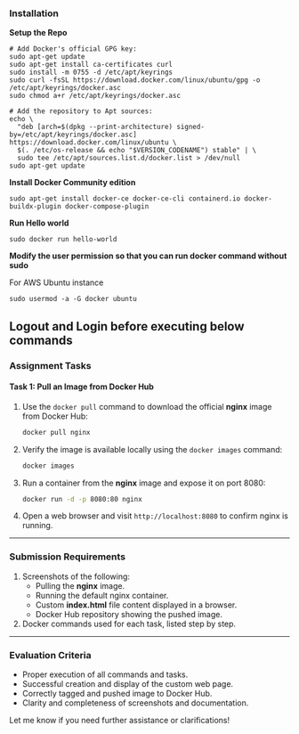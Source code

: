### Installation

**Setup the Repo**
```
# Add Docker's official GPG key:
sudo apt-get update
sudo apt-get install ca-certificates curl
sudo install -m 0755 -d /etc/apt/keyrings
sudo curl -fsSL https://download.docker.com/linux/ubuntu/gpg -o /etc/apt/keyrings/docker.asc
sudo chmod a+r /etc/apt/keyrings/docker.asc

# Add the repository to Apt sources:
echo \
  "deb [arch=$(dpkg --print-architecture) signed-by=/etc/apt/keyrings/docker.asc] https://download.docker.com/linux/ubuntu \
  $(. /etc/os-release && echo "$VERSION_CODENAME") stable" | \
  sudo tee /etc/apt/sources.list.d/docker.list > /dev/null
sudo apt-get update
```

**Install Docker Community edition**
```
sudo apt-get install docker-ce docker-ce-cli containerd.io docker-buildx-plugin docker-compose-plugin
```

**Run Hello world**
```
sudo docker run hello-world
```
**Modify the user permission so that you can run docker command without sudo**

For AWS Ubuntu instance
```
sudo usermod -a -G docker ubuntu
```
Logout and Login before executing below commands
---

### **Assignment Tasks**

#### **Task 1: Pull an Image from Docker Hub**
1. Use the `docker pull` command to download the official **nginx** image from Docker Hub:
   ```bash
   docker pull nginx
   ```
2. Verify the image is available locally using the `docker images` command:
   ```bash
   docker images
   ```
3. Run a container from the **nginx** image and expose it on port 8080:
   ```bash
   docker run -d -p 8080:80 nginx
   ```
4. Open a web browser and visit `http://localhost:8080` to confirm nginx is running.

---


### **Submission Requirements**
1. Screenshots of the following:
   - Pulling the **nginx** image.
   - Running the default nginx container.
   - Custom **index.html** file content displayed in a browser.
   - Docker Hub repository showing the pushed image.
2. Docker commands used for each task, listed step by step.

---

### **Evaluation Criteria**
- Proper execution of all commands and tasks.
- Successful creation and display of the custom web page.
- Correctly tagged and pushed image to Docker Hub.
- Clarity and completeness of screenshots and documentation.

Let me know if you need further assistance or clarifications!
